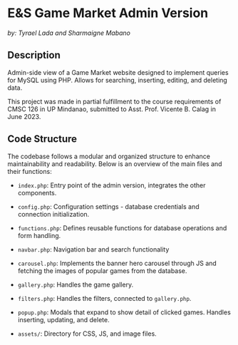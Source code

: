 # E&S Game Market Admin Version
*by: Tyrael Lada and Sharmaigne Mabano*

## Description
Admin-side view of a Game Market website designed to implement queries for MySQL using PHP. Allows for searching, inserting, editing, and deleting data.

This project was made in partial fulfillment to the course requirements of CMSC 126 in UP Mindanao, submitted to Asst. Prof. Vicente B. Calag in June 2023.

## Code Structure
The codebase follows a modular and organized structure to enhance maintainability and readability. Below is an overview of the main files and their functions:

* `index.php`: Entry point of the admin version, integrates the other components.

* `config.php`: Configuration settings - database credentials and connection initialization.

* `functions.php`: Defines reusable functions for database operations and form handling.

* `navbar.php`: Navigation bar and search functionality

* `carousel.php`: Implements the banner hero carousel through JS and fetching the images of popular games from the database.

* `gallery.php`: Handles the game gallery. 

* `filters.php`: Handles the filters, connected to `gallery.php`.

* `popup.php`: Modals that expand to show detail of clicked games. Handles inserting, updating, and delete.

* `assets/`: Directory for CSS, JS, and image files.

